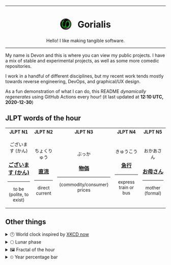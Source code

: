 ***

<h1 align="center">
<sub>
    <img src="readme/resources/avatar.png" height="36">
</sub>
&nbsp;
Gorialis
</h1>
<p align="center">
Hello! I like making tangible software.
</p>

***

My name is Devon and this is where you can view my public projects. I have a mix of stable and experimental projects, as well as some more comedic repositories.

I work in a handful of different disciplines, but my recent work tends mostly towards reverse engineering, DevOps, and graphical/UX design.

As a fun demonstration of what I can do, this README *dynamically regenerates* using GitHub Actions every hour! (it last updated at **12:10 UTC, 2020-12-30**)

<h2>JLPT words of the hour</h2>
<table>
    <tr>
        <th>JLPT N1</th>
        <th>JLPT N2</th>
        <th>JLPT N3</th>
        <th>JLPT N4</th>
        <th>JLPT N5</th>
    </tr>
    <tr>
        <td>
            <p align="center">ございます (かん)</p>
            <h3 align="center"><b><a href="https://jisho.org/search/%E3%81%94%E3%81%96%E3%81%84%E3%81%BE%E3%81%99%20%28%E3%81%8B%E3%82%93%29">ございます (かん)</a></b></h3>
            <hr>
            <p align="center">to be (polite,<wbr> to exist)</p>
        </td>
        <td>
            <p align="center">ちょくりゅう</p>
            <h3 align="center"><b><a href="https://jisho.org/search/%E7%9B%B4%E6%B5%81">直流</a></b></h3>
            <hr>
            <p align="center">direct current</p>
        </td>
        <td>
            <p align="center">ぶっか</p>
            <h3 align="center"><b><a href="https://jisho.org/search/%E7%89%A9%E4%BE%A1">物価</a></b></h3>
            <hr>
            <p align="center">(commodity/consumer) prices</p>
        </td>
        <td>
            <p align="center">きゅうこう</p>
            <h3 align="center"><b><a href="https://jisho.org/search/%E6%80%A5%E8%A1%8C">急行</a></b></h3>
            <hr>
            <p align="center">express train or bus</p>
        </td>
        <td>
            <p align="center">おかあさん</p>
            <h3 align="center"><b><a href="https://jisho.org/search/%E3%81%8A%E6%AF%8D%E3%81%95%E3%82%93">お母さん</a></b></h3>
            <hr>
            <p align="center">mother (formal)</p>
        </td>
    </tr>
</table>

<h2>Other things</h2>
<details>
<summary>🕛  World clock inspired by <a href="https://xkcd.com/now">XKCD now</a></summary>

> <img src="generated/now.png" width="512">

</details>
<details>
<summary>🌕 Lunar phase</summary>

The moon is approximately 55.64% through its phase (Full Moon).

</details>
<details>
<summary>&#x1f5bc; Fractal of the hour</summary>

> <img src="generated/fractal.png" width="512">

</details>
<details>
<summary>&#x23f2; Year percentage bar</summary>
<pre><code>2020 [███████████████████▁] 99.59%</code></pre>
</details>
